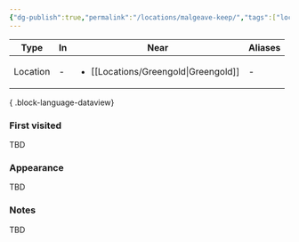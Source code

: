 ```yaml
---
{"dg-publish":true,"permalink":"/locations/malgeave-keep/","tags":["location"],"noteIcon":"location","created":"2024-01-04T17:38:37.749+01:00","updated":"2024-01-08T23:27:45.818+01:00"}
---
```


| Type     | In | Near                            | Aliases |
| -------- | -- | ------------------------------- | ------- |
| Location | \- | <ul><li>[[Locations/Greengold\|Greengold]]</li></ul> | \-      |

{ .block-language-dataview}
### First visited
TBD
### Appearance
TBD
### Notes
TBD